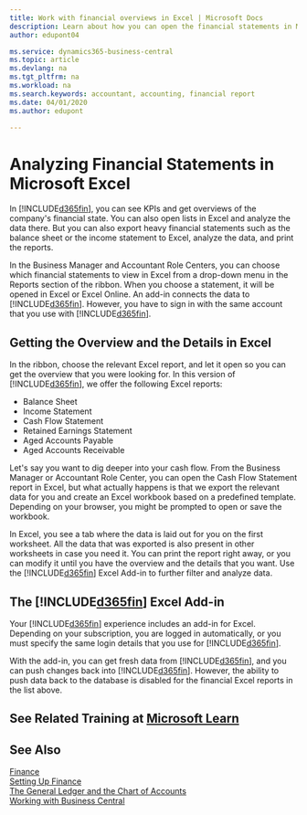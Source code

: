 ```yaml
---
title: Work with financial overviews in Excel | Microsoft Docs
description: Learn about how you can open the financial statements in Microsoft Excel from Business Central  for better analysis.
author: edupont04

ms.service: dynamics365-business-central
ms.topic: article
ms.devlang: na
ms.tgt_pltfrm: na
ms.workload: na
ms.search.keywords: accountant, accounting, financial report
ms.date: 04/01/2020
ms.author: edupont

---
```

# Analyzing Financial Statements in Microsoft Excel
In [!INCLUDE[d365fin](includes/d365fin_md.md)], you can see KPIs and get overviews of the company's financial state. You can also open lists in Excel and analyze the data there. But you can also export heavy financial statements such as the balance sheet or the income statement to Excel, analyze the data, and print the reports.  

In the Business Manager and Accountant Role Centers, you can choose which financial statements to view in Excel from a drop-down menu in the Reports section of the ribbon. When you choose a statement, it will be opened in Excel or Excel Online. An add-in connects the data to [!INCLUDE[d365fin](includes/d365fin_md.md)]. However, you have to sign in with the same account that you use with [!INCLUDE[d365fin](includes/d365fin_md.md)].  

## Getting the Overview and the Details in Excel
In the ribbon, choose the relevant Excel report, and let it open so you can get the overview that you were looking for. In this version of [!INCLUDE[d365fin](includes/d365fin_md.md)], we offer the following Excel reports:

- Balance Sheet  
- Income Statement  
- Cash Flow Statement  
- Retained Earnings Statement  
- Aged Accounts Payable  
- Aged Accounts Receivable  

Let's say you want to dig deeper into your cash flow. From the Business Manager or Accountant Role Center, you can open the Cash Flow Statement report in Excel, but what actually happens is that we export the relevant data for you and create an Excel workbook based on a predefined template. Depending on your browser, you might be prompted to open or save the workbook.  

In Excel, you see a tab where the data is laid out for you on the first worksheet. All the data that was exported is also present in other worksheets in case you need it. You can print the report right away, or you can modify it until you have the overview and the details that you want. Use the [!INCLUDE[d365fin](includes/d365fin_md.md)] Excel Add-in to further filter and analyze data.  

## The [!INCLUDE[d365fin](includes/d365fin_md.md)] Excel Add-in
Your [!INCLUDE[d365fin](includes/d365fin_md.md)] experience includes an add-in for Excel. Depending on your subscription, you are logged in automatically, or you must specify the same login details that you use for [!INCLUDE[d365fin](includes/d365fin_md.md)].  

With the add-in, you can get fresh data from [!INCLUDE[d365fin](includes/d365fin_md.md)], and you can push changes back into [!INCLUDE[d365fin](includes/d365fin_md.md)]. However, the ability to push data back to the database is disabled for the financial Excel reports in the list above.  

## See Related Training at [Microsoft Learn](/learn/modules/configure-powerbi-excel-dynamics-365-business-central/index)

## See Also
[Finance](finance.md)  
[Setting Up Finance](finance-setup-finance.md)  
[The General Ledger and the Chart of Accounts](finance-general-ledger.md)  
[Working with Business Central](ui-work-product.md)  
